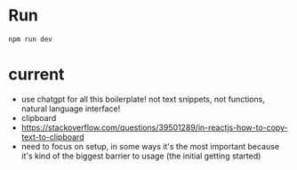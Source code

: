 # Run
`npm run dev`

# current
* use chatgpt for all this boilerplate! not text snippets, not functions, natural language interface!
* clipboard
* https://stackoverflow.com/questions/39501289/in-reactjs-how-to-copy-text-to-clipboard
* need to focus on setup, in some ways it's the most important because it's kind of the biggest barrier to usage (the initial getting started)